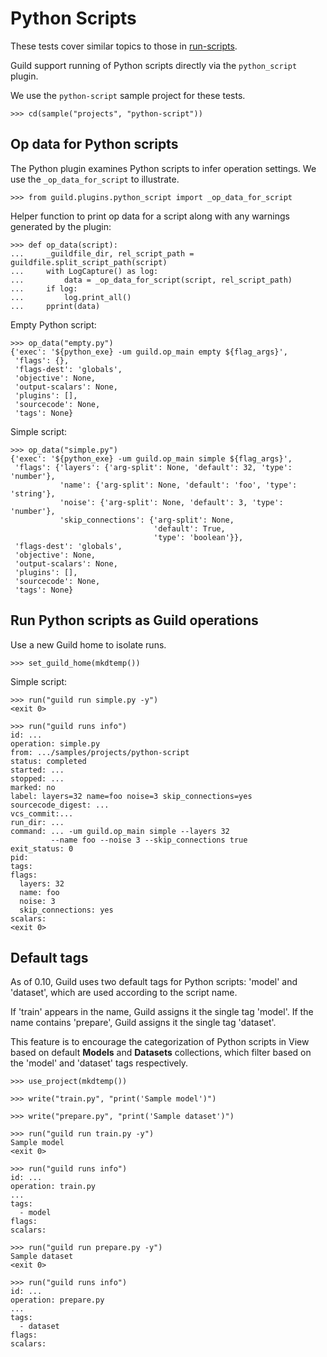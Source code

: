 # Python Scripts

These tests cover similar topics to those in
[run-scripts](run-scripts.md).

Guild support running of Python scripts directly via the
`python_script` plugin.

We use the `python-script` sample project for these tests.

    >>> cd(sample("projects", "python-script"))

## Op data for Python scripts

The Python plugin examines Python scripts to infer operation
settings. We use the `_op_data_for_script` to illustrate.

    >>> from guild.plugins.python_script import _op_data_for_script

Helper function to print op data for a script along with any warnings
generated by the plugin:

    >>> def op_data(script):
    ...     _guildfile_dir, rel_script_path = guildfile.split_script_path(script)
    ...     with LogCapture() as log:
    ...         data = _op_data_for_script(script, rel_script_path)
    ...     if log:
    ...         log.print_all()
    ...     pprint(data)

Empty Python script:

    >>> op_data("empty.py")
    {'exec': '${python_exe} -um guild.op_main empty ${flag_args}',
     'flags': {},
     'flags-dest': 'globals',
     'objective': None,
     'output-scalars': None,
     'plugins': [],
     'sourcecode': None,
     'tags': None}

Simple script:

    >>> op_data("simple.py")
    {'exec': '${python_exe} -um guild.op_main simple ${flag_args}',
     'flags': {'layers': {'arg-split': None, 'default': 32, 'type': 'number'},
               'name': {'arg-split': None, 'default': 'foo', 'type': 'string'},
               'noise': {'arg-split': None, 'default': 3, 'type': 'number'},
               'skip_connections': {'arg-split': None,
                                    'default': True,
                                    'type': 'boolean'}},
     'flags-dest': 'globals',
     'objective': None,
     'output-scalars': None,
     'plugins': [],
     'sourcecode': None,
     'tags': None}

## Run Python scripts as Guild operations

Use a new Guild home to isolate runs.

    >>> set_guild_home(mkdtemp())

Simple script:

    >>> run("guild run simple.py -y")
    <exit 0>

    >>> run("guild runs info")
    id: ...
    operation: simple.py
    from: .../samples/projects/python-script
    status: completed
    started: ...
    stopped: ...
    marked: no
    label: layers=32 name=foo noise=3 skip_connections=yes
    sourcecode_digest: ...
    vcs_commit:...
    run_dir: ...
    command: ... -um guild.op_main simple --layers 32
             --name foo --noise 3 --skip_connections true
    exit_status: 0
    pid:
    tags:
    flags:
      layers: 32
      name: foo
      noise: 3
      skip_connections: yes
    scalars:
    <exit 0>

## Default tags

As of 0.10, Guild uses two default tags for Python scripts: 'model'
and 'dataset', which are used according to the script name.

If 'train' appears in the name, Guild assigns it the single tag
'model'. If the name contains 'prepare', Guild assigns it the single
tag 'dataset'.

This feature is to encourage the categorization of Python scripts in
View based on default **Models** and **Datasets** collections, which
filter based on the 'model' and 'dataset' tags respectively.

    >>> use_project(mkdtemp())

    >>> write("train.py", "print('Sample model')")

    >>> write("prepare.py", "print('Sample dataset')")

    >>> run("guild run train.py -y")
    Sample model
    <exit 0>

    >>> run("guild runs info")
    id: ...
    operation: train.py
    ...
    tags:
      - model
    flags:
    scalars:

    >>> run("guild run prepare.py -y")
    Sample dataset
    <exit 0>

    >>> run("guild runs info")
    id: ...
    operation: prepare.py
    ...
    tags:
      - dataset
    flags:
    scalars:
